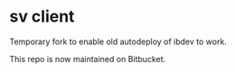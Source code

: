 # sv client

Temporary fork to enable old autodeploy of ibdev to work. 

This repo is now maintained on Bitbucket. 



